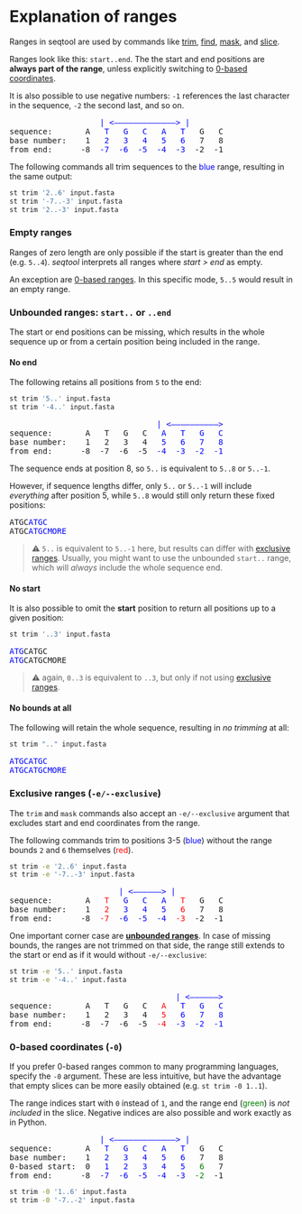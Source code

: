 # Explanation of ranges

Ranges in seqtool are used by commands like [trim](trim), [find](find), [mask](mask),
and [slice](slice).

Ranges look like this: `start..end`.
The the start and end positions are **always part of the range**, unless
explicitly switching to [0-based coordinates](#0-based-coordinates--0).

It is also possible to use negative numbers: `-1` references the last character
in the sequence, `-2` the second last, and so on.

<pre>
                   <span style="color:blue">| <—————————————> | </span>
sequence:       A  <span style="color:blue"> T   G   C   A   T</span>   G   C
base number:    1  <span style="color:blue"> 2   3   4   5   6</span>   7   8
from end:      -8  <span style="color:blue">-7  -6  -5  -4  -3</span>  -2  -1
</pre>

The following commands all trim sequences to the <span style="color:blue">blue</span> range,
resulting in the same output:

```bash
st trim '2..6' input.fasta
st trim '-7..-3' input.fasta
st trim '2..-3' input.fasta
```

### Empty ranges

Ranges of zero length are only possible if the start is greater than the end
(e.g. `5..4`).
*seqtool* interprets all ranges where *start > end* as
empty.

An exception are [0-based ranges](#0-based-coordinates--0).
In this specific mode, `5..5` would result in an empty range.


### Unbounded ranges: `start..` or `..end`

The start or end positions can be missing, which results in the whole sequence
up or from a certain position being included in the range.

#### No end

The following retains all positions from `5` to the end:

```bash
st trim '5..' input.fasta
st trim '-4..' input.fasta
```

<pre>
                               <span style="color:blue">| <——————————></span>
sequence:       A   T   G   C  <span style="color:blue"> A   T   G   C </span>
base number:    1   2   3   4  <span style="color:blue"> 5   6   7   8 </span>
from end:      -8  -7  -6  -5  <span style="color:blue">-4  -3  -2  -1 </span>
</pre>

The sequence ends at position 8, so `5..` is equivalent to `5..8` or `5..-1`.

However, if sequence lengths differ, only `5..` or `5..-1` will include *everything*
after position 5, while `5..8` would still only return these fixed positions:

<pre>
ATGC<span style="color:blue">ATGC</span>
ATGC<span style="color:blue">ATGCMORE</span>
</pre>

> ⚠️ `5..` is equivalent to `5..-1` here, but results can differ with
> [exclusive ranges](#exclusive-ranges--e--exclusive).
Usually, you might want to use the unbounded `start..` range, which will *always*
include the whole sequence end.

#### No start

It is also possible to omit the **start** position to return all positions up to
a given position:

```bash
st trim '..3' input.fasta
```

<pre>
<span style="color:blue">ATG</span>CATGC
<span style="color:blue">ATG</span>CATGCMORE
</pre>

> ⚠️ again, `0..3` is equivalent to `..3`, but only if not using
> [exclusive ranges](#exclusive-ranges--e--exclusive).

#### No bounds at all

The following will retain the whole sequence, resulting in *no trimming* at all:

```bash
st trim ".." input.fasta
```

<pre>
<span style="color:blue">ATGCATGC
ATGCATGCMORE</span>
</pre>


### Exclusive ranges (`-e/--exclusive`)

The `trim` and `mask` commands also accept an `-e/--exclusive` argument
that excludes start and end coordinates from the range.

The following commands trim to positions 3-5 (<span style="color:blue">blue</span>)
without the range bounds `2` and `6` themselves (<span style="color:red">red</span>).

```bash
st trim -e '2..6' input.fasta
st trim -e '-7..-3' input.fasta
```

<pre>
                       <span style="color:blue">| <——————> |</span>
sequence:       A <span style="color:red">  T </span><span style="color:blue">  G   C   A </span><span style="color:red">  T</span>   G   C
base number:    1 <span style="color:red">  2 </span><span style="color:blue">  3   4   5 </span><span style="color:red">  6</span>   7   8
from end:      -8 <span style="color:red"> -7 </span><span style="color:blue"> -6  -5  -4 </span><span style="color:red"> -3</span>  -2  -1
</pre>

One important corner case are **[unbounded ranges](#unbounded-ranges-start-or-end)**.
In case of missing bounds, the ranges are not trimmed on that side, the range
still extends to the start or end as if it would without `-e/--exclusive`:


```bash
st trim -e '5..' input.fasta
st trim -e '-4..' input.fasta
```

<pre>
                                   <span style="color:blue">| <——————></span>
sequence:       A   T   G   C  <span style="color:red"> A </span><span style="color:blue">  T   G   C </span>
base number:    1   2   3   4  <span style="color:red"> 5 </span><span style="color:blue">  6   7   8 </span>
from end:      -8  -7  -6  -5  <span style="color:red">-4 </span><span style="color:blue"> -3  -2  -1 </span>
</pre>


### 0-based coordinates (`-0`)

If you prefer 0-based ranges common to many programming languages, specify the `-0` argument.
These are less intuitive, but have the advantage that empty slices can be more easily
obtained (e.g. `st trim -0 1..1`).

The range indices start with `0` instead of `1`, and the range end (<span style="color:green">green</span>)
is *not included* in the slice. Negative indices are also possible and work exactly as in Python.

<pre>
                   <span style="color:blue">| <—————————————> | </span>
sequence:       A  <span style="color:blue"> T   G   C   A   T</span>   G   C
base number:    1  <span style="color:blue"> 2   3   4   5   6</span>   7   8
0-based start:  0  <span style="color:blue"> 1   2   3   4   5</span>  <span style="color:green"> 6</span>   7
from end:      -8  <span style="color:blue">-7  -6  -5  -4  -3</span>  <span style="color:green">-2</span>  -1
</pre>

```bash
st trim -0 '1..6' input.fasta
st trim -0 '-7..-2' input.fasta
```
